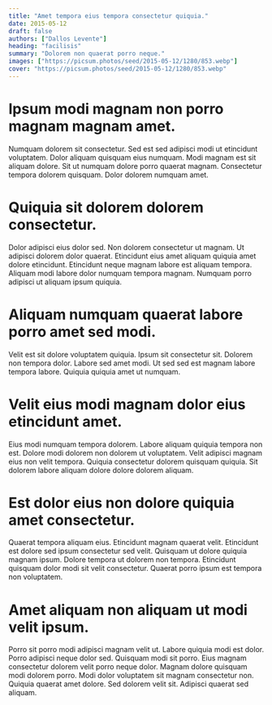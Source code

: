 ```yaml
---
title: "Amet tempora eius tempora consectetur quiquia."
date: 2015-05-12
draft: false 
authors: ["Dallos Levente"]
heading: "facilisis"
summary: "Dolorem non quaerat porro neque."
images: ["https://picsum.photos/seed/2015-05-12/1280/853.webp"]
cover: "https://picsum.photos/seed/2015-05-12/1280/853.webp"
---
```

# Ipsum modi magnam non porro magnam magnam amet.        
Numquam dolorem sit consectetur. Sed est sed adipisci modi ut etincidunt voluptatem. Dolor aliquam quisquam eius numquam. Modi magnam est sit aliquam dolore. Sit ut numquam dolore porro quaerat magnam. Consectetur tempora dolorem quisquam. Dolor dolorem numquam amet.

# Quiquia sit dolorem dolorem consectetur.        
Dolor adipisci eius dolor sed. Non dolorem consectetur ut magnam. Ut adipisci dolorem dolor quaerat. Etincidunt eius amet aliquam quiquia amet dolore etincidunt. Etincidunt neque magnam labore est aliquam tempora. Aliquam modi labore dolor numquam tempora magnam. Numquam porro adipisci ut aliquam ipsum quiquia.

# Aliquam numquam quaerat labore porro amet sed modi.        
Velit est sit dolore voluptatem quiquia. Ipsum sit consectetur sit. Dolorem non tempora dolor. Labore sed amet modi. Ut sed sed est magnam labore tempora labore. Quiquia quiquia amet ut numquam.

# Velit eius modi magnam dolor eius etincidunt amet.        
Eius modi numquam tempora dolorem. Labore aliquam quiquia tempora non est. Dolore modi dolorem non dolorem ut voluptatem. Velit adipisci magnam eius non velit tempora. Quiquia consectetur dolorem quisquam quiquia. Sit dolorem labore aliquam dolore dolore dolorem aliquam.

# Est dolor eius non dolore quiquia amet consectetur.        
Quaerat tempora aliquam eius. Etincidunt magnam quaerat velit. Etincidunt est dolore sed ipsum consectetur sed velit. Quisquam ut dolore quiquia magnam ipsum. Dolore tempora ut dolorem non tempora. Etincidunt quisquam dolor modi sit velit consectetur. Quaerat porro ipsum est tempora non voluptatem.

# Amet aliquam non aliquam ut modi velit ipsum.        
Porro sit porro modi adipisci magnam velit ut. Labore quiquia modi est dolor. Porro adipisci neque dolor sed. Quisquam modi sit porro. Eius magnam consectetur dolorem velit porro neque dolor. Magnam dolore quisquam modi dolorem porro. Modi dolor voluptatem sit magnam consectetur non. Quiquia quaerat amet dolore. Sed dolorem velit sit. Adipisci quaerat sed aliquam.


